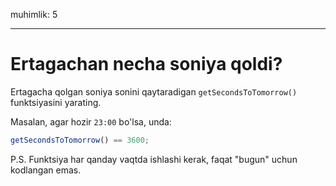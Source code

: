 muhimlik: 5

---

# Ertagachan necha soniya qoldi?

Ertagacha qolgan soniya sonini qaytaradigan `getSecondsToTomorrow()` funktsiyasini yarating.

Masalan, agar hozir `23:00` bo'lsa, unda:

```js
getSecondsToTomorrow() == 3600;
```

P.S. Funktsiya har qanday vaqtda ishlashi kerak, faqat "bugun" uchun kodlangan emas.
